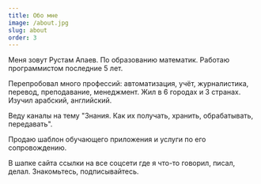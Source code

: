 ```yaml
---
title: Обо мне
image: /about.jpg
slug: about
order: 3
---
```


Меня зовут Рустам Апаев. По образованию математик. Работаю программистом последние 5 лет.

Перепробовал много профессий: автоматизация, учёт, журналистика, перевод, преподавание, менеджмент. Жил в 6 городах и 3 странах. Изучил арабский, английский.

Веду каналы на тему "Знания. Как их получать, хранить, обрабатывать, передавать".

Продаю шаблон обучающего приложения и услуги по его сопровождению.

В шапке сайта ссылки на все соцсети где я что-то говорил, писал, делал. Знакомьтесь, подписывайтесь.
